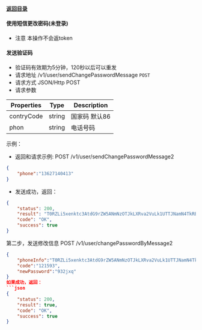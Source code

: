 #### [返回目录](../../)
#### 使用短信更改密码(未登录)

* 注意 本操作不会返token

#### 发送验证码
* 验证码有效期为5分钟，120秒以后可以重发
* 请求地址 /v1/user/sendChangePasswordMessage ```POST```
* 请求方式 JSON/Http POST
* 请求参数

| Properties     |  Type  | Description                         |
|----------------|--------|-------------------------------------|
| contryCode     | string | 国家码 默认86                         |
| phon           | string | 电话号码                              |



示例：

* 返回和请求示例:
POST /v1/user/sendChangePasswordMessage2
```json
{
	"phone":"13627140413"
}
```

* 发送成功，返回：

```json
{
    "status": 200,
    "result": "T0RZLi5xenktc3AtdG9rZW5ANmNzOTJkLXRva2VuLk1UTTJNamN4TkRBME9ETS4ucXp5LXNwLXRva2VuQDZjczkyZC10b2tlbi5NekEuLnF6eS1zcC10b2tlbkA2Y3M5MmQtdG9rZW4uMzhiZTg4ZjMwZTEyYzU5ODc1MzgyNGE2MjQ3NDBkNDI.",
    "code": "OK",
    "success": true
}
```
第二步，发送修改信息
POST /v1/user/changePasswordByMessage2
```json
{
	"phoneInfo":"T0RZLi5xenktc3AtdG9rZW5ANmNzOTJkLXRva2VuLk1UTTJNamN4TkRBME9ETS4ucXp5LXNwLXRva2VuQDZjczkyZC10b2tlbi5NekEuLnF6eS1zcC10b2tlbkA2Y3M5MmQtdG9rZW4uMzhiZTg4ZjMwZTEyYzU5ODc1MzgyNGE2MjQ3NDBkNDI.",
	"code":"121593",
	"newPassword":"932jxq"
}
如果成功，返回：
```json
{
    "status": 200,
    "result": true,
    "code": "OK",
    "success": true
}
```

